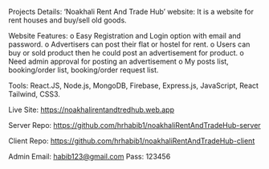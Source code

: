 Projects Details: ‘Noakhali Rent And Trade Hub’ website: It is a website for rent houses and buy/sell old goods.

Website Features: 
o	Easy Registration and Login option with email and password.
o	Advertisers can post their flat or hostel for rent.
o	Users can buy or sold product then he could post an advertisement for product.
o	Need admin approval for posting an advertisement
o	My posts list, booking/order list, booking/order request list.

Tools: React.JS, Node.js, MongoDB, Firebase, Express.js, JavaScript, React Tailwind, CSS3.


Live Site:  https://noakhalirentandtredhub.web.app 

Server Repo: https://github.com/hrhabib1/noakhaliRentAndTradeHub-server 

Client Repo: https://github.com/hrhabib1/noakhaliRentAndTradeHub-client

Admin Email: habib123@gmail.com  Pass: 123456
